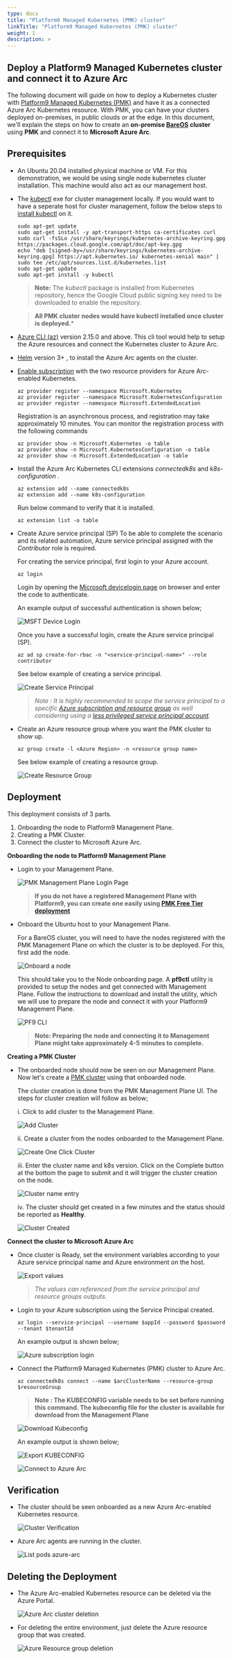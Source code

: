 ```yaml
---
type: docs
title: "Platform9 Managed Kubernetes (PMK) cluster"
linkTitle: "Platform9 Managed Kubernetes (PMK) cluster"
weight: 1
description: >
---
```


## Deploy a Platform9 Managed Kubernetes cluster and connect it to Azure Arc

The following document will guide on how to deploy a Kubernetes cluster with [Platform9 Managed Kubernetes (PMK)](https://platform9.com/managed-kubernetes/) and have it as a connected Azure Arc Kubernetes resource.
With PMK, you can have your clusters deployed on-premises, in public clouds or at the edge. In this document, we'll explain the steps on how to create an **on-premise [BareOS](https://platform9.com/docs/kubernetes/bareos-what-is-bareos) cluster** using **PMK** and connect it to **Microsoft Azure Arc**.

## Prerequisites

* An Ubuntu 20.04 installed physical machine or VM. For this demonstration, we would be using single node kubernetes cluster installation. This machine would also act as our management host.

* The [kubectl](https://platform9.com/learn/tutorials/kubectl) exe for cluster management locally. If you would want to have a seperate host for cluster management, follow the below steps to [install kubectl](https://kubernetes.io/docs/tasks/tools/install-kubectl-linux/#install-using-native-package-management) on it.

  ```shell
  sudo apt-get update
  sudo apt-get install -y apt-transport-https ca-certificates curl
  sudo curl -fsSLo /usr/share/keyrings/kubernetes-archive-keyring.gpg https://packages.cloud.google.com/apt/doc/apt-key.gpg
  echo "deb [signed-by=/usr/share/keyrings/kubernetes-archive-keyring.gpg] https://apt.kubernetes.io/ kubernetes-xenial main" | sudo tee /etc/apt/sources.list.d/kubernetes.list
  sudo apt-get update
  sudo apt-get install -y kubectl
  ```

  > **Note:** The *kubectl* package is installed from Kubernetes repository, hence the Google Cloud public signing key need to be downloaded to enable the repository.

  > **All PMK cluster nodes would have kubectl installed once cluster is deployed.***

* [Azure CLI (az)](https://docs.microsoft.com/en-us/cli/azure/install-azure-cli?view=azure-cli-latest) version 2.15.0 and above. This cli tool would help to setup the Azure resources and connect the Kubernetes cluster to Azure Arc.

* [Helm](https://helm.sh/docs/intro/install/) version 3+ , to install the Azure Arc agents on the cluster.

* [Enable subscription](https://docs.microsoft.com/en-us/azure/azure-resource-manager/management/resource-providers-and-types#register-resource-provider) with the two resource providers for Azure Arc-enabled Kubernetes.

  ```shell
  az provider register --namespace Microsoft.Kubernetes
  az provider register --namespace Microsoft.KubernetesConfiguration
  az provider register --namespace Microsoft.ExtendedLocation
  ```

  Registration is an asynchronous process, and registration may take approximately 10 minutes. You can monitor the registration process with the following commands

  ```shell
  az provider show -n Microsoft.Kubernetes -o table
  az provider show -n Microsoft.KubernetesConfiguration -o table
  az provider show -n Microsoft.ExtendedLocation -o table
  ```

* Install the Azure Arc Kubernetes CLI extensions *connectedk8s* and *k8s-configuration* .

  ```shell
  az extension add --name connectedk8s
  az extension add --name k8s-configuration
  ```

  Run below command to verify that it is installed.

  ```shell
  az extension list -o table
  ```

* Create Azure service principal (SP)
  To be able to complete the scenario and its related automation, Azure service principal assigned with the *Contributor* role is required.

  For creating the service principal, first login to your Azure account.

  ```shell
  az login
  ```

  Login by opening the [Microsoft devicelogin page](https://microsoft.com/devicelogin) on browser and enter the code to authenticate.

  An example output of successful authentication is shown below;

  ![MSFT Device Login](./01.png)

  Once you have a successful login, create the Azure service principal (SP).

  ```shell
  az ad sp create-for-rbac -n "<service-principal-name>" --role contributor
  ```

  See below example of creating a service principal.

  ![Create Service Principal](./02.png)

  > *Note : It is highly recommended to scope the service principal to a specific [Azure subscription and resource group](https://docs.microsoft.com/en-us/cli/azure/ad/sp?view=azure-cli-latest) as well considering using a [less privileged service principal account](https://docs.microsoft.com/en-us/cli/azure/ad/sp?view=azure-cli-latest).*

* Create an Azure resource group where you want the PMK cluster to show up.

  ```shell
  az group create -l <Azure Region> -n <resource group name>
  ```

  See below example of creating a resource group.

  ![Create Resource Group](./03.png)

## Deployment

This deployment consists of 3 parts.

  1. Onboarding the node to Platform9 Management Plane.
  2. Creating a PMK Cluster.
  3. Connect the cluster to Microsoft Azure Arc.

**Onboarding the node to Platform9 Management Plane**

* Login to your Management Plane.

  ![PMK Management Plane Login Page](./04.png)

  > **If you do not have a registered Management Plane with Platform9, you can create one easily using [PMK Free Tier deployment](https://platform9.com/managed-kubernetes/)**

* Onboard the Ubuntu host to your Management Plane.

  For a BareOS cluster, you will need to have the nodes registered with the PMK Management Plane on which the cluster is to be deployed. For this, first add the node.

  ![Onboard a node](./05.png)

  This should take you to the Node onboarding page. A **pf9ctl** utility is provided to setup the nodes and get connected with Management Plane. Follow the instructions to download and install the utility, which we will use to prepare the node and connect it with your Platform9 Management Plane.

  ![PF9 CLI](./06.png)

  > **Note: Preparing the node and connecting it to Management Plane might take approximately 4-5 minutes to complete.**


**Creating a PMK Cluster**

* The onboarded node should now be seen on our Management Plane. Now let's create a [PMK cluster](https://platform9.com/learn/learn/get-started-bare-metal) using that onboarded node.

  The cluster creation is done from the PMK Management Plane UI. The steps for cluster creation will follow as below;

  i. Click to add cluster to the Management Plane.

  ![Add Cluster](./07.png)

  ii. Create a cluster from the nodes onboarded to the Management Plane.

  ![Create One Click Cluster](./08.png)

  iii. Enter the cluster name and k8s version. Click on the Complete button at the bottom the page to submit and it will trigger the cluster creation on the node.

  ![Cluster name entry](./09.png)

  iv. The cluster should get created in a few minutes and the status should be reported as **Healthy**.

  ![Cluster Created](./10.png)

**Connect the cluster to Microsoft Azure Arc**

* Once cluster is Ready, set the environment variables according to your Azure service principal name and Azure environment on the host.

  ![Export values](./11.png)

  > *The values can referenced from the service principal and resource groups outputs.*

* Login to your Azure subscription using the Service Principal created.

  ```shell
  az login --service-principal --username $appId --password $password --tenant $tenantId
  ```

  An example output is shown below;

  ![Azure subscription login](./12.png)

* Connect the Platform9 Managed Kubernetes (PMK) cluster to Azure Arc.

  ```shell
  az connectedk8s connect --name $arcClusterName --resource-group $resourceGroup
  ```

  > **Note : The KUBECONFIG variable needs to be set before running this command. The kubeconfig file for the cluster is available for download from the Management Plane**

  ![Download Kubeconfig](./13.png)

  An example output is shown below;

  ![Export KUBECONFIG](./14.png)

  ![Connect to Azure Arc](./15.png)



## Verification

* The cluster should be seen onboarded as a new Azure Arc-enabled Kubernetes resource.

  ![Cluster Verification](./16.png)

* Azure Arc agents are running in the cluster.

  ![List pods azure-arc](./17.png)

## Deleting the Deployment

* The Azure Arc-enabled Kubernetes resource can be deleted via the Azure Portal.

  ![Azure Arc cluster deletion](./18.png)

* For deleting the entire environment, just delete the Azure resource group that was created.

  ![Azure Resource group deletion](./19.png)
